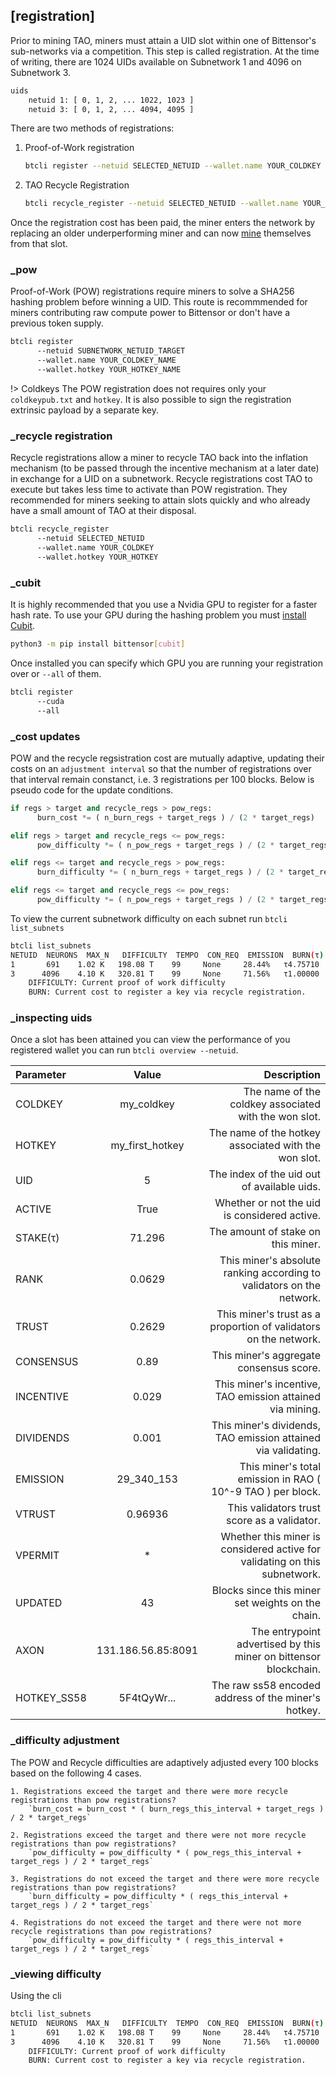 
## [registration]

Prior to mining TAO, miners must attain a UID slot within one of Bittensor's sub-networks via a competition. This step is called registration. At the time of writing, there are 1024 UIDs available on Subnetwork 1 and 4096 on Subnetwork 3.

```bash dark
uids
    netuid 1: [ 0, 1, 2, ... 1022, 1023 ]
    netuid 3: [ 0, 1, 2, ... 4094, 4095 ]
```

There are two methods of registrations:

1. Proof-of-Work registration

      ```bash dark
      btcli register --netuid SELECTED_NETUID --wallet.name YOUR_COLDKEY --wallet.hotkey YOUR_HOTKEY
      ```

2. TAO Recycle Registration

      ```bash dark
      btcli recycle_register --netuid SELECTED_NETUID --wallet.name YOUR_COLDKEY --wallet.hotkey YOUR_HOTKEY
      ```

Once the registration cost has been paid, the miner enters the network by replacing an older underperforming miner and can now [mine](mining/mining) themselves from that slot.


### _pow

Proof-of-Work (POW) registrations require miners to solve a SHA256 hashing problem before winning a UID. This route is recommmended for miners contributing raw compute power to Bittensor or don't have a previous token supply.
```bash dark
btcli register
      --netuid SUBNETWORK_NETUID_TARGET
      --wallet.name YOUR_COLDKEY_NAME
      --wallet.hotkey YOUR_HOTKEY_NAME
```
!> Coldkeys
The POW registration does not requires only your `coldkeypub.txt` and `hotkey`. It is also possible to sign the registration extrinsic payload by a separate key.


### _recycle registration

Recycle registrations allow a miner to recycle TAO back into the inflation mechanism (to be passed through the incentive mechanism at a later date) in exchange for a UID on a subnetwork. Recycle registrations cost TAO to execute but takes less time to activate than POW registration. They recommended for miners seeking to attain slots quickly and who already have a small amount of TAO at their disposal.
```bash dark
btcli recycle_register
      --netuid SELECTED_NETUID
      --wallet.name YOUR_COLDKEY
      --wallet.hotkey YOUR_HOTKEY
```


### _cubit

It is highly recommended that you use a Nvidia GPU to register for a faster hash rate. To use your GPU during the hashing problem you must [install Cubit](https://github.com/opentensor/cubit).

```bash dark
python3 -m pip install bittensor[cubit]
```

Once installed you can specify which GPU you are running your registration over or `--all` of them.
```bash dark
btcli register
      --cuda
      --all
```


### _cost updates

POW and the recycle regsistration cost are mutually adaptive, updating their costs on an `adjustment interval` so that the number of registrations over that interval remain constanct, i.e. 3 registrations per 100 blocks. Below is pseudo code for the update conditions.
```python numbered dark title=subtensor/pallets/subtensor/src/block_step link=https://github.com/opentensor/subtensor/pallets/subtensor/src/block_step.rs
if regs > target and recycle_regs > pow_regs:
      burn_cost *= ( n_burn_regs + target_regs ) / (2 * target_regs)

elif regs > target and recycle_regs <= pow_regs:
      pow_difficulty *= ( n_pow_regs + target_regs ) / (2 * target_regs)

elif regs <= target and recycle_regs > pow_regs:
      burn_difficulty *= ( n_burn_regs + target_regs ) / (2 * target_regs)

elif regs <= target and recycle_regs <= pow_regs:
      pow_difficulty *= ( n_pow_regs + target_regs ) / (2 * target_regs)
```

To view the current subnetwork difficulty on each subnet run `btcli list_subnets`
```bash dark
btcli list_subnets
NETUID  NEURONS  MAX_N   DIFFICULTY  TEMPO  CON_REQ  EMISSION  BURN(τ)
1       691    1.02 K   198.08 T    99     None     28.44%   τ4.75710
3      4096    4.10 K   320.81 T    99     None     71.56%   τ1.00000
    DIFFICULTY: Current proof of work difficulty
    BURN: Current cost to register a key via recycle registration.
```


### _inspecting uids

Once a slot has been attained you can view the performance of you registered wallet you can run ```btcli overview --netuid```.

| Parameter         | Value | Description |
| :---------------- | :------: | ----: |
| COLDKEY        |   my_coldkey   | The name of the coldkey associated with the won slot. |
| HOTKEY      | my_first_hotkey      |    The name of the hotkey associated with the won slot.                          |
| UID         | 5                    |    The index of the uid out of available uids.                                   |
| ACTIVE      | True                 |    Whether or not the uid is considered active.                                  |
| STAKE(τ)    | 71.296               |    The amount of stake on this miner.                                            |
| RANK        | 0.0629               |    This miner's absolute ranking according to validators on the network.         |
| TRUST       | 0.2629               |    This miner's trust as a proportion of validators on the network.              |
| CONSENSUS   | 0.89                 |    This miner's aggregate consensus score.                                       |
| INCENTIVE   | 0.029                |    This miner's incentive, TAO emission attained via mining.                     |
| DIVIDENDS   | 0.001                |    This miner's dividends, TAO emission attained via validating.                 |
| EMISSION    | 29_340_153           |    This miner's total emission in RAO ( 10^-9 TAO ) per block.                   |
| VTRUST      | 0.96936              |    This validators trust score as a validator.                                   |
| VPERMIT     | *                    |    Whether this miner is considered active for validating on this subnetwork.    |
| UPDATED     | 43                   |    Blocks since this miner set weights on the chain.                             |
| AXON        | 131.186.56.85:8091   |    The entrypoint advertised by this miner on bittensor blockchain.              |
| HOTKEY_SS58 | 5F4tQyWr...          |    The raw ss58 encoded address of the miner's hotkey.                           |



### _difficulty adjustment 

The POW and Recycle difficulties are adaptively adjusted every 100 blocks based on the following 4 cases.


    1. Registrations exceed the target and there were more recycle registrations than pow registrations?
        `burn_cost = burn_cost * ( burn_regs_this_interval + target_regs ) / 2 * target_regs`

    2. Registrations exceed the target and there were not more recycle registrations than pow registrations?
        `pow_difficulty = pow_difficulty * ( pow_regs_this_interval + target_regs ) / 2 * target_regs`

    3. Registrations do not exceed the target and there were more recycle registrations than pow registrations?
        `burn_difficulty = pow_difficulty * ( regs_this_interval + target_regs ) / 2 * target_regs`

    4. Registrations do not exceed the target and there were not more recycle registrations than pow registrations?
        `pow_difficulty = pow_difficulty * ( regs_this_interval + target_regs ) / 2 * target_regs`


### _viewing difficulty

Using the cli
```bash dark
btcli list_subnets
NETUID  NEURONS  MAX_N   DIFFICULTY  TEMPO  CON_REQ  EMISSION  BURN(τ)
1       691    1.02 K   198.08 T    99     None     28.44%   τ4.75710
3      4096    4.10 K   320.81 T    99     None     71.56%   τ1.00000
    DIFFICULTY: Current proof of work difficulty
    BURN: Current cost to register a key via recycle registration.
```


